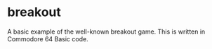 # breakout
A basic example of the well-known breakout game. This is written in Commodore 64 Basic code.
